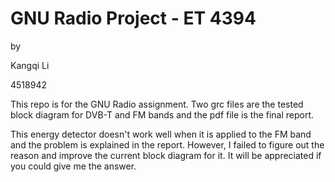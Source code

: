 # GNU Radio Project - ET 4394



by

Kangqi Li

4518942

This repo is for the GNU Radio assignment. Two grc files are the tested block diagram for DVB-T and FM bands and the pdf file is the final report.

This energy detector doesn't work well when it is applied to the FM band and the problem is explained in the report. However, I failed to figure out the reason and improve the current block diagram for it. It will be appreciated if you could give me the answer.

